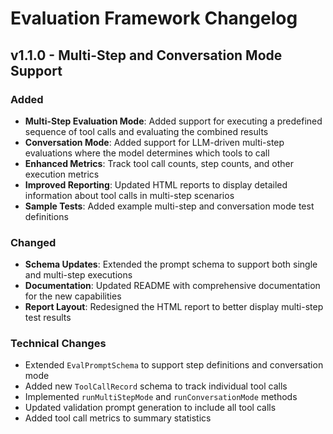 # Evaluation Framework Changelog

## v1.1.0 - Multi-Step and Conversation Mode Support

### Added
- **Multi-Step Evaluation Mode**: Added support for executing a predefined sequence of tool calls and evaluating the combined results
- **Conversation Mode**: Added support for LLM-driven multi-step evaluations where the model determines which tools to call
- **Enhanced Metrics**: Track tool call counts, step counts, and other execution metrics
- **Improved Reporting**: Updated HTML reports to display detailed information about tool calls in multi-step scenarios
- **Sample Tests**: Added example multi-step and conversation mode test definitions

### Changed
- **Schema Updates**: Extended the prompt schema to support both single and multi-step executions
- **Documentation**: Updated README with comprehensive documentation for the new capabilities
- **Report Layout**: Redesigned the HTML report to better display multi-step test results

### Technical Changes
- Extended `EvalPromptSchema` to support step definitions and conversation mode
- Added new `ToolCallRecord` schema to track individual tool calls
- Implemented `runMultiStepMode` and `runConversationMode` methods
- Updated validation prompt generation to include all tool calls
- Added tool call metrics to summary statistics